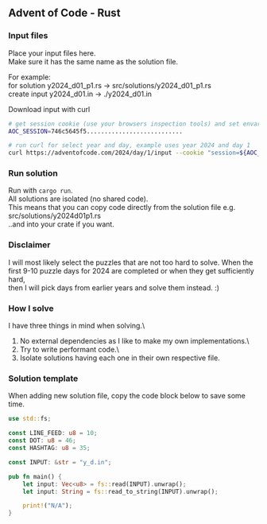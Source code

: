 ## Advent of Code - Rust

### Input files

Place your input files here.\
Make sure it has the same name as the solution file.

For example:\
for solution y2024_d01_p1.rs -> src/solutions/y2024_d01_p1.rs\
create input y2024_d01.in -> ./y2024_d01.in

Download input with curl
```sh
# get session cookie (use your browsers inspection tools) and set envar
AOC_SESSION=746c5645f5...........................

# run curl for select year and day, example uses year 2024 and day 1
curl https://adventofcode.com/2024/day/1/input --cookie "session=${AOC_SESSION}" > y2024_d01.in
```

### Run solution

Run with `cargo run`.\
All solutions are isolated (no shared code).\
This means that you can copy code directly from the solution file e.g. src/solutions/y2024d01p1.rs\
..and into your crate if you want.


### Disclaimer

I will most likely select the puzzles that are not too hard to solve.
When the first 9-10 puzzle days for 2024 are completed or when they get sufficiently hard,\
then I will pick days from earlier years and solve them instead. :)

### How I solve

I have three things in mind when solving.\
1. No external dependencies as I like to make my own implementations.\
2. Try to write performant code.\
3. Isolate solutions having each one in their own respective file.

### Solution template

When adding new solution file, copy the code block below to save some time.

```rs
use std::fs;

const LINE_FEED: u8 = 10;
const DOT: u8 = 46;
const HASHTAG: u8 = 35;

const INPUT: &str = "y_d.in";

pub fn main() {
    let input: Vec<u8> = fs::read(INPUT).unwrap();
    let input: String = fs::read_to_string(INPUT).unwrap();

    print!("N/A");
}
```
